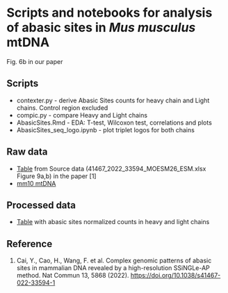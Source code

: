 # Scripts and notebooks for analysis of abasic sites in *Mus musculus* mtDNA

Fig. 6b in our paper

## Scripts

- contexter.py - derive Abasic Sites counts for heavy chain and Light chains. Control region excluded
- compic.py - compare Heavy and Light chains
- AbasicSites.Rmd - EDA: T-test, Wilcoxon test, correlations and plots
- AbasicSites_seq_logo.ipynb - plot triplet logos for both chains

## Raw data

- [Table](../../data/abasic_sites/41467_2022_33594_MOESM26_ESM.csv) from Source data (41467_2022_33594_MOESM26_ESM.xlsx Figure 9a,b) in the paper [1]
- [mm10 mtDNA](../../data/abasic_sites/mm10_ChrM_oneline.fasta)

## Processed data

- [Table](../../data/abasic_sites/AbasicSitesMtDNAcontext_HLcompare.csv) with abasic sites normalized counts in heavy and light chains

## Reference

1. Cai, Y., Cao, H., Wang, F. et al. Complex genomic patterns of abasic sites in mammalian DNA revealed by a high-resolution SSiNGLe-AP method. Nat Commun 13, 5868 (2022). https://doi.org/10.1038/s41467-022-33594-1
